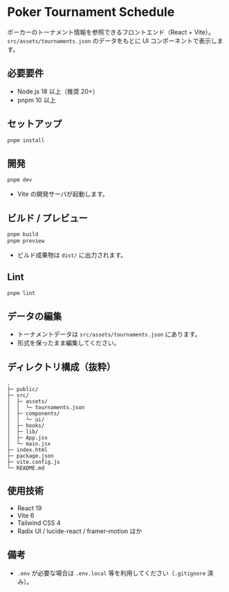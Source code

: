 # Poker Tournament Schedule

ポーカーのトーナメント情報を参照できるフロントエンド（React + Vite）。
`src/assets/tournaments.json` のデータをもとに UI コンポーネントで表示します。

## 必要要件
- Node.js 18 以上（推奨 20+）
- pnpm 10 以上

## セットアップ
```bash
pnpm install
```

## 開発
```bash
pnpm dev
```
- Vite の開発サーバが起動します。

## ビルド / プレビュー
```bash
pnpm build
pnpm preview
```
- ビルド成果物は `dist/` に出力されます。

## Lint
```bash
pnpm lint
```

## データの編集
- トーナメントデータは `src/assets/tournaments.json` にあります。
- 形式を保ったまま編集してください。

## ディレクトリ構成（抜粋）
```
.
├─ public/
├─ src/
│  ├─ assets/
│  │  └─ tournaments.json
│  ├─ components/
│  │  └─ ui/
│  ├─ hooks/
│  ├─ lib/
│  ├─ App.jsx
│  └─ main.jsx
├─ index.html
├─ package.json
├─ vite.config.js
└─ README.md
```

## 使用技術
- React 19
- Vite 6
- Tailwind CSS 4
- Radix UI / lucide-react / framer-motion ほか

## 備考
- `.env` が必要な場合は `.env.local` 等を利用してください（`.gitignore` 済み）。
